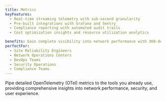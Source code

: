 ```yaml
---
title: Metrics
keyFeatures:
  - Real-time streaming telemetry with sub-second granularity
  - Pre-built integrations with Grafana and Sentry
  - Compliance reporting with automated audit trails
  - Cost optimization insights and resource utilization analytics

benefits: Gain complete visibility into network performance with 360-degree observability. Reduce mean time to resolution (MTTR) by 50% with intelligent alerting. Optimize costs with detailed usage analytics and rightsizing recommendations.
perfectFor:
  - Site Reliability Engineers
  - Network Operations Centers
  - DevOps Teams
  - Security Operations
  - Compliance Teams
---
```


Pipe detailed OpenTelemetry (OTel) metrics to the tools you already use, providing comprehensive insights into network performance, security, and user experience.